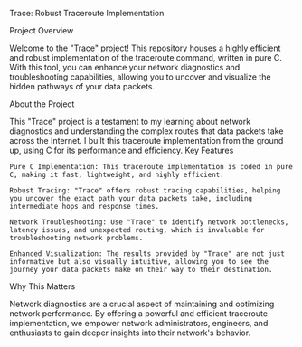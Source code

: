 Trace: Robust Traceroute Implementation

Project Overview

Welcome to the "Trace" project! This repository houses a highly efficient and robust implementation of the traceroute command, written in pure C. 
With this tool, you can enhance your network diagnostics and troubleshooting capabilities, allowing you to uncover and visualize the hidden pathways of 
your data packets.

About the Project

This "Trace" project is a testament to my learning about network diagnostics and understanding the complex routes that data packets take across the Internet. I built this traceroute implementation from the ground up, using C for its performance and efficiency.
Key Features

    Pure C Implementation: This traceroute implementation is coded in pure C, making it fast, lightweight, and highly efficient.

    Robust Tracing: "Trace" offers robust tracing capabilities, helping you uncover the exact path your data packets take, including intermediate hops and response times.

    Network Troubleshooting: Use "Trace" to identify network bottlenecks, latency issues, and unexpected routing, which is invaluable for troubleshooting network problems.

    Enhanced Visualization: The results provided by "Trace" are not just informative but also visually intuitive, allowing you to see the journey your data packets make on their way to their destination.

Why This Matters

Network diagnostics are a crucial aspect of maintaining and optimizing network performance. 
By offering a powerful and efficient traceroute implementation, we empower network administrators, engineers, and enthusiasts to gain deeper insights 
into their network's behavior.
